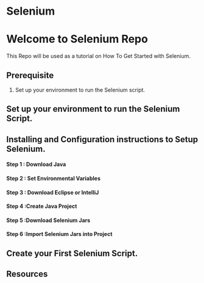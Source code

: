 # Selenium
# Welcome to Selenium Repo

This Repo will be used as a tutorial on How To Get Started with Selenium.

## Prerequisite
1. Set up your environment to run the Selenium script.

## Set up your environment to run the Selenium Script.

## Installing and Configuration instructions to Setup Selenium.

#### Step 1 : Download Java
#### Step 2 : Set Environmental Variables
#### Step 3 : Download Eclipse or IntelliJ
#### Step 4 :Create Java Project
#### Step 5 :Download Selenium Jars
#### Step 6 :Import Selenium Jars into Project


## Create your First Selenium Script.


## Resources



